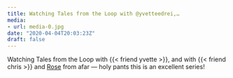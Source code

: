 ```yaml
---
title: Watching Tales from the Loop with @yvetteedrei,…
media:
- url: media-0.jpg
date: "2020-04-04T20:03:23Z"
draft: false
---
```

Watching Tales from the Loop with {{< friend yvette >}}, and with {{< friend chris >}} and [Rose](/tags/rose) from afar — holy pants this is an excellent series\!
